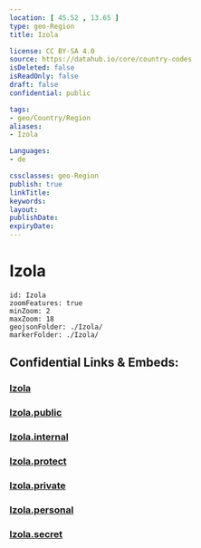 ```yaml
---
location: [ 45.52 , 13.65 ] 
type: geo-Region
title: Izola

license: CC BY-SA 4.0
source: https://datahub.io/core/country-codes
isDeleted: false
isReadOnly: false
draft: false
confidential: public

tags:
- geo/Country/Region
aliases:
- Izola

Languages:
- de

cssclasses: geo-Region
publish: true
linkTitle: 
keywords: 
layout: 
publishDate: 
expiryDate: 
---
```


# Izola

```leaflet
id: Izola
zoomFeatures: true 
minZoom: 2 
maxZoom: 18
geojsonFolder: ./Izola/
markerFolder: ./Izola/
```


## Confidential Links & Embeds: 

### [Izola](/_Standards/Earth/Continent/Europe/Europe~Central/Slovenia/Regions~Slovenia/Obalno-kraška/counties~Obalno-kraška/Izola.md) 

### [Izola.public](/_public/Earth/Continent/Europe/Europe~Central/Slovenia/Regions~Slovenia/Obalno-kraška/counties~Obalno-kraška/Izola.public.md) 

### [Izola.internal](/_internal/Earth/Continent/Europe/Europe~Central/Slovenia/Regions~Slovenia/Obalno-kraška/counties~Obalno-kraška/Izola.internal.md) 

### [Izola.protect](/_protect/Earth/Continent/Europe/Europe~Central/Slovenia/Regions~Slovenia/Obalno-kraška/counties~Obalno-kraška/Izola.protect.md) 

### [Izola.private](/_private/Earth/Continent/Europe/Europe~Central/Slovenia/Regions~Slovenia/Obalno-kraška/counties~Obalno-kraška/Izola.private.md) 

### [Izola.personal](/_personal/Earth/Continent/Europe/Europe~Central/Slovenia/Regions~Slovenia/Obalno-kraška/counties~Obalno-kraška/Izola.personal.md) 

### [Izola.secret](/_secret/Earth/Continent/Europe/Europe~Central/Slovenia/Regions~Slovenia/Obalno-kraška/counties~Obalno-kraška/Izola.secret.md)

